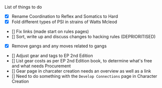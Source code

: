 List of things to do

- [x] Rename Coordination to Reflex and Somatics to Hard
- [x] Fold different types of PSI in strains of Watts Mcleod
- [] Fix links (made start on rules pages)
- [] Sort, write up and discuss changes to hacking rules (DEPRIORITISED)
- [x] Remove gangs and any moves related to gangs
- [] Adjust gear and tags to EP 2nd Edition
- [] List gear costs as per EP 2nd Edition book, to determine what's free and what needs Procurement
- [] Gear page in charcater creation needs an overview as well as a link
- [] Need to do something with the `Develop Connections` page in Character Creation
